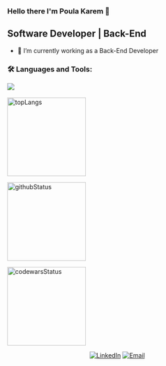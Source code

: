 ### Hello there I'm Poula Karem 👋

## Software Developer | Back-End

<!--
Here are some ideas to get you started:

- 🔭 I’m currently ...
-->
- 🌱 I’m currently working as a Back-End Developer
<!--
- 👯 I’m looking to collaborate on ...
- 🤔 I’m looking for help with ...
- 💬 Ask me about ...
- 📫 How to reach me: ...
- 😄 Pronouns: ...
- ⚡ Fun fact: ...
wordpress
mongodb
-->

### :hammer_and_wrench: Languages and Tools:
<div id="languages&tools" align="left">
  <a href="https://github.com/poula-karem"><img src="https://skillicons.dev/icons?i=js,nodejs,express,npm,postman,postgres,git,github,linux,vscode" /></a>
</div>
<br>
<div id="status" align="left">
  <a href="https://github.com/poula-karem"><img alt="topLangs" height="180em" src="https://github-readme-stats-git-masterrstaa-rickstaa.vercel.app/api/top-langs/?username=Poula-Karem&layout=compact&theme=transparent&show" /></a>
  
  <a href="https://github.com/poula-karem"><img alt="githubStatus" height="180em" src="https://github-readme-stats.vercel.app/api?username=Poula-Karem&theme=transparent&show" /></a>

  <a href="https://github.com/poula-karem"><img alt="codewarsStatus" height="180em" src="https://github.r2v.ch/codewars?user=Poula Karem&name=true&hide_clan=true&top_languages=true&stroke=%23b362ff&theme=gradient_light" /></a>

  <!-- 
  <a href="https://github.com/poula-karem"><img alt="leetStatus" height="180em" src="https://leetcard.jacoblin.cool/poula-karemp?theme=dark" /></a>
  
  <a href="https://github.com/poula-karem"><img height="180em" src="http://github-readme-streak-stats.herokuapp.com?user=Poula-Karem&theme=transparent&show" /></a>
  -->
</div>

<div id="contacts" align="center">
  <a href="https://www.linkedin.com/in/poula-karem"><img alt="LinkedIn" src="https://img.shields.io/badge/LinkedIn-blue?style=flat-square&logo=linkedin"></a>
  <a href="mailto:paulakaremp@gmail.com"><img alt="Email" src="https://img.shields.io/badge/Email-white?style=flat-square&logo=gmail"></a>
</div>
